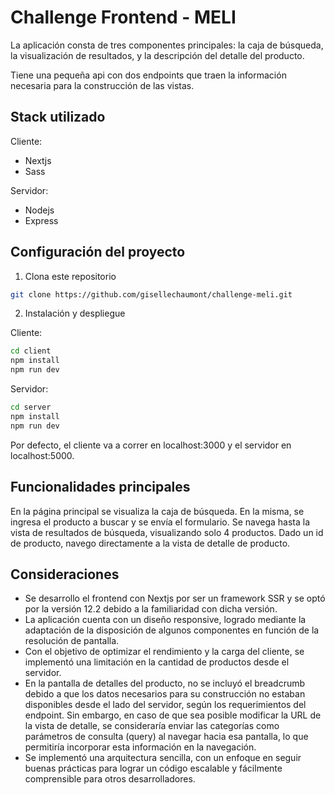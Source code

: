 # Challenge Frontend - MELI 

La aplicación consta de tres componentes principales: la caja de búsqueda, la visualización de
resultados, y la descripción del detalle del producto.

Tiene una pequeña api con dos endpoints que traen la información necesaria para la construcción de las vistas.

## Stack utilizado

Cliente:
- Nextjs 
- Sass

Servidor:
- Nodejs
- Express

## Configuración del proyecto

1. Clona este repositorio 
```bash
git clone https://github.com/gisellechaumont/challenge-meli.git
```


2. Instalación y despliegue

Cliente:

```bash
cd client
npm install
npm run dev
```



Servidor:
```bash
cd server
npm install
npm run dev
```

Por defecto, el cliente va a correr en localhost:3000 y el servidor en localhost:5000.

## Funcionalidades principales

En la página principal se visualiza la caja de búsqueda. En la misma, se ingresa el producto a buscar y se envía el formulario. Se navega hasta la vista de resultados de búsqueda, visualizando solo 4 productos.  Dado un id de producto, navego directamente a la vista de detalle de producto.

## Consideraciones 

- Se desarrollo el frontend con Nextjs por ser un framework SSR y se optó por la versión 12.2 debido a la familiaridad con dicha versión.
- La aplicación cuenta con un diseño responsive, logrado mediante la adaptación de la disposición de algunos componentes en función de la resolución de pantalla.
- Con el objetivo de optimizar el rendimiento y la carga del cliente, se implementó una limitación en la cantidad de productos desde el servidor.
- En la pantalla de detalles del producto, no se incluyó el breadcrumb debido a que los datos necesarios para su construcción no estaban disponibles desde el lado del servidor, según los requerimientos del endpoint. Sin embargo, en caso de que sea posible modificar la URL de la vista de detalle, se consideraría enviar las categorías como parámetros de consulta (query) al navegar hacia esa pantalla, lo que permitiría incorporar esta información en la navegación. 
- Se implementó una arquitectura sencilla, con un enfoque en seguir buenas prácticas para lograr un código escalable y fácilmente comprensible para otros desarrolladores.




